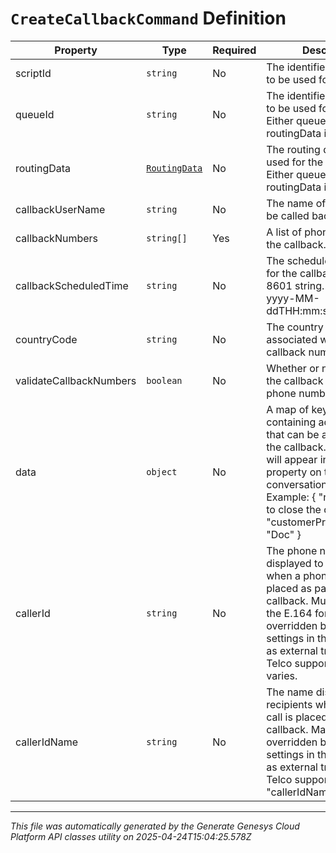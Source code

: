 # `CreateCallbackCommand` Definition

| Property | Type | Required | Description |
|----------|------|----------|-------------|
| scriptId | `string` | No | The identifier of the script to be used for the callback |
| queueId | `string` | No | The identifier of the queue to be used for the callback. Either queueId or routingData is required. |
| routingData | [`RoutingData`](routingdata-definition.md) | No | The routing data to be used for the callback. Either queueId or routingData is required. |
| callbackUserName | `string` | No | The name of the party to be called back. |
| callbackNumbers | `string[]` | Yes | A list of phone numbers for the callback. |
| callbackScheduledTime | `string` | No | The scheduled date-time for the callback as an ISO-8601 string. For example: yyyy-MM-ddTHH:mm:ss.SSSZ |
| countryCode | `string` | No | The country code to be associated with the callback numbers. |
| validateCallbackNumbers | `boolean` | No | Whether or not to validate the callback numbers for phone number format. |
| data | `object` | No | A map of key-value pairs containing additional data that can be associated to the callback. These values will appear in the attributes property on the conversation participant. Example: { "notes": "ready to close the deal!", "customerPreferredName": "Doc" } |
| callerId | `string` | No | The phone number displayed to recipients when a phone call is placed as part of the callback. Must conform to the E.164 format. May be overridden by other settings in the system such as external trunk settings. Telco support for "callerId" varies. |
| callerIdName | `string` | No | The name displayed to recipients when a phone call is placed as part of the callback. May be overridden by other settings in the system such as external trunk settings. Telco support for "callerIdName" varies. |

---

*This file was automatically generated by the Generate Genesys Cloud Platform API classes utility on 2025-04-24T15:04:25.578Z*